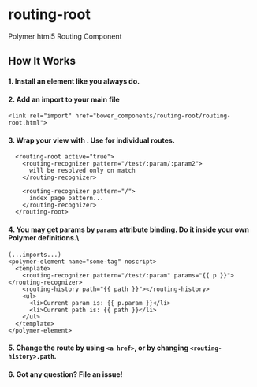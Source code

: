 routing-root
============

Polymer html5 Routing Component

How It Works
------------

#### 1. Install an element like you always do.

#### 2. Add an import to your main file

```
<link rel="import" href="bower_components/routing-root/routing-root.html">
```

#### 3. Wrap your view with <routing-root>. Use <routing-recognizer> for individual routes.

```
  <routing-root active="true">
    <routing-recognizer pattern="/test/:param/:param2">
      will be resolved only on match
    </routing-recognizer>
    
    <routing-recognizer pattern="/">
      index page pattern...
    </routing-recognizer>
  </routing-root>
```

#### 4. You may get params by `params` attribute binding. Do it inside your own Polymer definitions.\

```
(...imports...)
<polymer-element name="some-tag" noscript>
  <template>
    <routing-recognizer pattern="/test/:param" params="{{ p }}"></routing-recognizer>
    <routing-history path="{{ path }}"></routing-history>
    <ul>
      <li>Current param is: {{ p.param }}</li>
      <li>Current path is: {{ path }}</li>
    </ul>
  </template>
</polymer-element>
```

#### 5. Change the route by using `<a href>`, or by changing `<routing-history>.path`.

#### 6. Got any question? File an issue!
